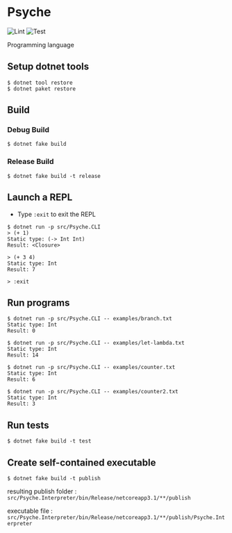 # Psyche

![Lint](https://github.com/0918nobita/psyche/workflows/Lint/badge.svg)  ![Test](https://github.com/0918nobita/psyche/workflows/Test/badge.svg)

Programming language

## Setup dotnet tools

```
$ dotnet tool restore
$ dotnet paket restore
```

## Build

### Debug Build

```
$ dotnet fake build
```

### Release Build

```
$ dotnet fake build -t release
```

## Launch a REPL

- Type `:exit` to exit the REPL

```
$ dotnet run -p src/Psyche.CLI
> (+ 1)
Static type: (-> Int Int)
Result: <Closure>

> (+ 3 4)
Static type: Int
Result: 7

> :exit
```

## Run programs

```
$ dotnet run -p src/Psyche.CLI -- examples/branch.txt
Static type: Int
Result: 0

$ dotnet run -p src/Psyche.CLI -- examples/let-lambda.txt
Static type: Int
Result: 14

$ dotnet run -p src/Psyche.CLI -- examples/counter.txt
Static type: Int
Result: 6

$ dotnet run -p src/Psyche.CLI -- examples/counter2.txt
Static type: Int
Result: 3
```

## Run tests

```
$ dotnet fake build -t test
```

## Create self-contained executable

```
$ dotnet fake build -t publish
```

resulting publish folder : ``src/Psyche.Interpreter/bin/Release/netcoreapp3.1/**/publish``

executable file : ``src/Psyche.Interpreter/bin/Release/netcoreapp3.1/**/publish/Psyche.Interpreter``
